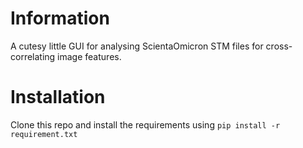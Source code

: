 # Information
A cutesy little GUI for analysing ScientaOmicron STM files for cross-correlating image features. 

# Installation
Clone this repo and install the requirements using ``pip install -r  requirement.txt``

